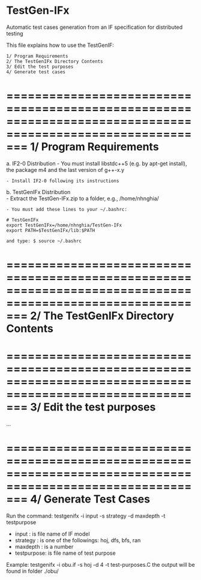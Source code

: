 TestGen-IFx
===========

Automatic test cases generation from an IF specification for distributed testing


This file explains how to use the TestGenIF:

	1/ Program Requirements
	2/ The TestGenIFx Directory Contents
	3/ Edit the test purposes
	4/ Generate test cases
	
===========================================================================================================	
1/ Program Requirements
===========================================================================================================
a. IF2-0 Distribution
	- You must install libstdc++5 (e.g. by apt-get install), the package m4 
		and the last version of g++-x.y
	
	- Install IF2-0 following its instructions 
	 
b. TestGenIFx Distribution	
	- Extract the TestGen-IFx.zip to a folder, e.g., /home/nhnghia/
	 
	- You must add these lines to your ~/.bashrc:

	# TestGenIFx
	export TestGenIFx=/home/nhnghia/TestGen-IFx
	export PATH=$TestGenIFx/lib:$PATH

    and type: $ source ~/.bashrc
   
===========================================================================================================
2/ The TestGenIFx Directory Contents
===========================================================================================================



===========================================================================================================
3/ Edit the test purposes
===========================================================================================================
...


===========================================================================================================
4/ Generate Test Cases
===========================================================================================================

Run the command: testgenifx -i input -s strategy -d maxdepth -t testpurpose

- input      : is file name of IF model
- strategy   : is one of the followings: hoj, dfs, bfs, ran
- maxdepth   : is a number
- testpurpose: is file name of test purpose

Example:         testgenifx -i obu.if -s hoj -d 4 -t test-purposes.C 
  the output will be found in folder ./obu/

